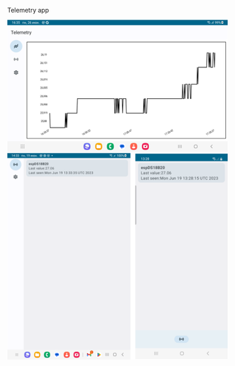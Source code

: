 Telemetry app

<img src="screenshots/screenshots2.png" alt="Screenshot2">
<img src="screenshots/screenshots.png" alt="Screenshot">
